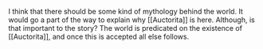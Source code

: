 I think that there should be some kind of mythology behind the world. It would go a part of the way to explain why [[Auctorita]] is here.
Although, is that important to the story? The world is predicated on the existence of [[Auctorita]], and once this is accepted all else follows.